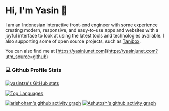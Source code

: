 # Hi, I'm Yasin 👋

I am an Indonesian interactive front-end engineer with some experience creating modern, responsive, and easy-to-use apps and websites with a joyful interface to look at using the latest tools and technologies available. I also supporting some of open source projects, such as [Tanibox](https://github.com/Tanibox/tania-core). 

You can also find me at [https://yasinjunet.com](https://yasinjunet.com?utm_source=github)

### 💻 Github Profile Stats

[![yasintze's GitHub stats](https://github-readme-stats.vercel.app/api?username=yasintze&hide=stars,issues&count_private=true&show_icons=true&theme=dark)](https://github.com/yasintze)

[![Top Languages](https://github-readme-stats.vercel.app/api/top-langs/?username=yasintze&layout=compact&theme=dark)](https://github.com/yasintze)

[![arishoham's github activity graph](https://activity-graph.herokuapp.com/graph?username=yasintze&theme=react-dark)](https://github.com/yasintze)
[![Ashutosh's github activity graph](https://github-readme-activity-graph.vercel.app/graph?username=yasintze&theme=github-compact)](https://github.com/ashutosh00710/github-readme-activity-graph)
